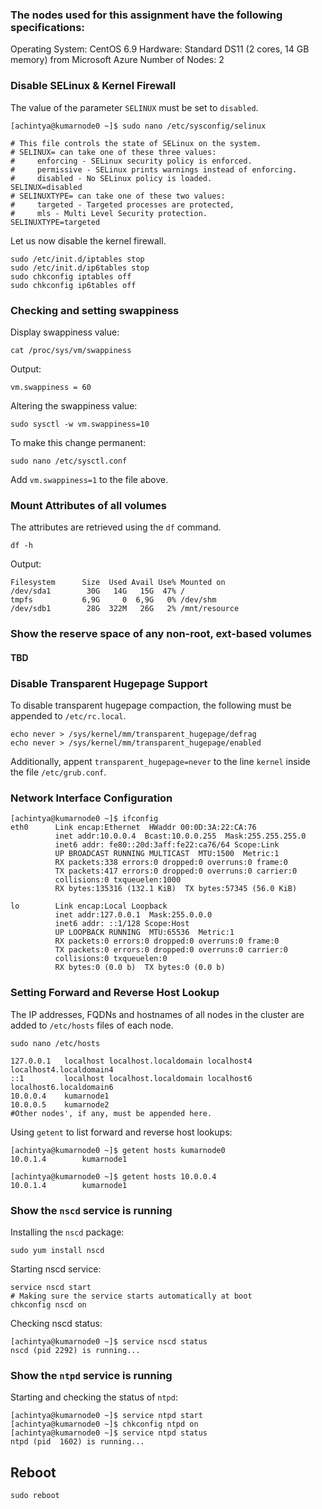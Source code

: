 ### The nodes used for this assignment have the following specifications:
Operating System: CentOS 6.9
Hardware: Standard DS11 (2 cores, 14 GB memory) from Microsoft Azure
Number of Nodes: 2

### Disable SELinux & Kernel Firewall
The value of the parameter ```SELINUX``` must be set to ```disabled```.
```
[achintya@kumarnode0 ~]$ sudo nano /etc/sysconfig/selinux

# This file controls the state of SELinux on the system.
# SELINUX= can take one of these three values:
#     enforcing - SELinux security policy is enforced.
#     permissive - SELinux prints warnings instead of enforcing.
#     disabled - No SELinux policy is loaded.
SELINUX=disabled
# SELINUXTYPE= can take one of these two values:
#     targeted - Targeted processes are protected,
#     mls - Multi Level Security protection.
SELINUXTYPE=targeted 

```
Let us now disable the kernel firewall.
```
sudo /etc/init.d/iptables stop
sudo /etc/init.d/ip6tables stop
sudo chkconfig iptables off
sudo chkconfig ip6tables off
```

### Checking and setting swappiness
Display swappiness value:
```
cat /proc/sys/vm/swappiness
```
Output:
```
vm.swappiness = 60
```
Altering the swappiness value:
```
sudo sysctl -w vm.swappiness=10 
```
To make this change permanent:
```
sudo nano /etc/sysctl.conf 
```
Add ```vm.swappiness=1``` to the file above.


### Mount Attributes of all volumes
The attributes are retrieved using the ```df``` command.
```
df -h
```
Output:
```
Filesystem      Size  Used Avail Use% Mounted on
/dev/sda1        30G   14G   15G  47% /
tmpfs           6,9G     0  6,9G   0% /dev/shm
/dev/sdb1        28G  322M   26G   2% /mnt/resource

```

### Show the reserve space of any non-root, ext-based volumes
#### TBD
### Disable Transparent Hugepage Support

To disable transparent hugepage compaction, the following must be appended to ```/etc/rc.local```.
```
echo never > /sys/kernel/mm/transparent_hugepage/defrag
echo never > /sys/kernel/mm/transparent_hugepage/enabled
```
Additionally, appent ```transparent_hugepage=never``` to the line ```kernel``` inside the file ```/etc/grub.conf```.
### Network Interface Configuration
```
[achintya@kumarnode0 ~]$ ifconfig 
eth0      Link encap:Ethernet  HWaddr 00:0D:3A:22:CA:76  
          inet addr:10.0.0.4  Bcast:10.0.0.255  Mask:255.255.255.0
          inet6 addr: fe80::20d:3aff:fe22:ca76/64 Scope:Link
          UP BROADCAST RUNNING MULTICAST  MTU:1500  Metric:1
          RX packets:338 errors:0 dropped:0 overruns:0 frame:0
          TX packets:417 errors:0 dropped:0 overruns:0 carrier:0
          collisions:0 txqueuelen:1000 
          RX bytes:135316 (132.1 KiB)  TX bytes:57345 (56.0 KiB)

lo        Link encap:Local Loopback  
          inet addr:127.0.0.1  Mask:255.0.0.0
          inet6 addr: ::1/128 Scope:Host
          UP LOOPBACK RUNNING  MTU:65536  Metric:1
          RX packets:0 errors:0 dropped:0 overruns:0 frame:0
          TX packets:0 errors:0 dropped:0 overruns:0 carrier:0
          collisions:0 txqueuelen:0 
          RX bytes:0 (0.0 b)  TX bytes:0 (0.0 b)
```
### Setting Forward and Reverse Host Lookup
The IP addresses, FQDNs and hostnames of all nodes in the cluster are added to ```/etc/hosts``` files of each node.
```
sudo nano /etc/hosts
```
```
127.0.0.1   localhost localhost.localdomain localhost4 localhost4.localdomain4
::1         localhost localhost.localdomain localhost6 localhost6.localdomain6
10.0.0.4    kumarnode1
10.0.0.5    kumarnode2
#Other nodes', if any, must be appended here.
```
Using ```getent``` to list forward and reverse host lookups:
```
[achintya@kumarnode0 ~]$ getent hosts kumarnode0
10.0.1.4        kumarnode1

[achintya@kumarnode0 ~]$ getent hosts 10.0.0.4
10.0.1.4        kumarnode1
```
### Show the ```nscd``` service is running
Installing the ```nscd``` package:
```
sudo yum install nscd
```
Starting nscd service:
```
service nscd start
# Making sure the service starts automatically at boot
chkconfig nscd on
```
Checking nscd status:
```
[achintya@kumarnode0 ~]$ service nscd status
nscd (pid 2292) is running...
```

### Show the ```ntpd``` service is running
Starting and checking the status of ```ntpd```:
```
[achintya@kumarnode0 ~]$ service ntpd start
[achintya@kumarnode0 ~]$ chkconfig ntpd on
[achintya@kumarnode0 ~]$ service ntpd status
ntpd (pid  1602) is running...
```
## Reboot
```sudo reboot```
